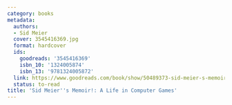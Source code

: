 ```yaml
---
category: books
metadata:
  authors:
  - Sid Meier
  cover: 3545416369.jpg
  format: hardcover
  ids:
    goodreads: '3545416369'
    isbn_10: '1324005874'
    isbn_13: '9781324005872'
  link: https://www.goodreads.com/book/show/50489373-sid-meier-s-memoir
  status: to-read
title: 'Sid Meier''s Memoir!: A Life in Computer Games'
---
```

